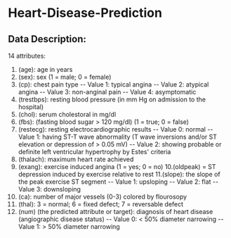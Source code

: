# Heart-Disease-Prediction

Data Description:
--------------------------------------------------------------------------------
14 attributes:
1. (age): age in years
2. (sex): sex (1 = male; 0 = female)
3. (cp): chest pain type
            -- Value 1: typical angina
            -- Value 2: atypical angina
            -- Value 3: non-anginal pain
            -- Value 4: asymptomatic
4. (trestbps): resting blood pressure (in mm Hg on admission to the hospital)
5. (chol): serum cholestoral in mg/dl
6. (fbs): (fasting blood sugar > 120 mg/dl) (1 = true; 0 = false)
7. (restecg): resting electrocardiographic results
              -- Value 0: normal
              -- Value 1: having ST-T wave abnormality (T wave inversions and/or ST elevation or depression of > 0.05 mV)
              -- Value 2: showing probable or definite left ventricular hypertrophy by Estes' criteria
8. (thalach): maximum heart rate achieved
9. (exang): exercise induced angina (1 = yes; 0 = no)
10.(oldpeak) = ST depression induced by exercise relative to rest
11.(slope): the slope of the peak exercise ST segment
              -- Value 1: upsloping
              -- Value 2: flat
              -- Value 3: downsloping
12. (ca): number of major vessels (0-3) colored by flourosopy
13. (thal): 3 = normal; 6 = fixed defect; 7 = reversable defect
14. (num) (the predicted attribute or target): diagnosis of heart disease (angiographic disease status)
                                      -- Value 0: < 50% diameter narrowing
                                      -- Value 1: > 50% diameter narrowing
